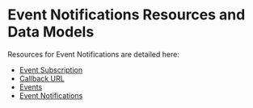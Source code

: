 # Event Notifications Resources and Data Models

Resources for Event Notifications are detailed here:

* [Event Subscription](Event%20Subscription.md)
* [Callback URL](Callback%20URL.md)
* [Events](Events.md)
* [Event Notifications](Event%20Notifications.md)